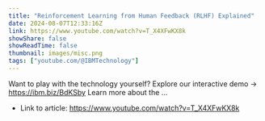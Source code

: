 ```yaml
---
title: "Reinforcement Learning from Human Feedback (RLHF) Explained"
date: 2024-08-07T12:33:16Z
link: https://www.youtube.com/watch?v=T_X4XFwKX8k
showShare: false
showReadTime: false
thumbnail: images/misc.png
tags: ["youtube.com/@IBMTechnology"]
---
```

Want to play with the technology yourself? Explore our interactive demo → https://ibm.biz/BdKSby Learn more about the ...

- Link to article: https://www.youtube.com/watch?v=T_X4XFwKX8k